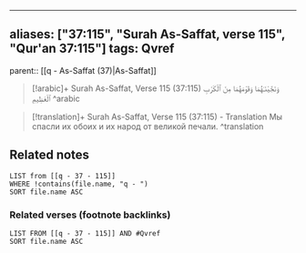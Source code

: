 
---
aliases: ["37:115", "Surah As-Saffat, verse 115", "Qur'an 37:115"]
tags: Qvref
---

parent:: [[q - As-Saffat (37)|As-Saffat]]

> [!arabic]+ Surah As-Saffat, Verse 115 (37:115)
> <span class="quran-arabic">وَنَجَّيْنَـٰهُمَا وَقَوْمَهُمَا مِنَ ٱلْكَرْبِ ٱلْعَظِيمِ</span>
^arabic

> [!translation]+ Surah As-Saffat, Verse 115 (37:115) - Translation
> Мы спасли их обоих и их народ от великой печали.
^translation



## Related notes
```dataview
LIST from [[q - 37 - 115]]
WHERE !contains(file.name, "q - ")
SORT file.name ASC
```

### Related verses (footnote backlinks)
```dataview
LIST FROM [[q - 37 - 115]] AND #Qvref
SORT file.name ASC
```


